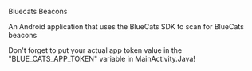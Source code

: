 Bluecats Beacons

An Android application that uses the BlueCats SDK to scan for BlueCats beacons

Don't forget to put your actual app token value in the "BLUE_CATS_APP_TOKEN" variable in MainActivity.Java!

